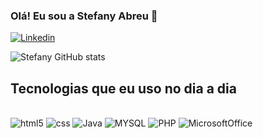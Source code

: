 
### Olá! Eu sou a Stefany Abreu 🙋

[![Linkedin](https://img.shields.io/badge/LinkedIn-0077B5?style=for-the-badge&logo=linkedin&logoColor=white)](https:https://www.linkedin.com/in/stefanyabreu1994/)

![Stefany GitHub stats](https://github-readme-stats.vercel.app/api?username=StefanyAbreu&show_icons=true&theme=radical)

## Tecnologias que eu uso no dia a dia 

<div style="display: inline_block"><br/>
     <img aling="center" alt="html5"src="https://img.shields.io/badge/HTML-239120?style=for-the-badge&logo=html5&logoColor=white"/>
     <img aling="center" alt="css"src="https://img.shields.io/badge/CSS-239120?&style=for-the-badge&logo=css3&logoColor=white/">
     <img aling="center" alt="Java"src="https://img.shields.io/badge/Java-ED8B00?style=for-the-badge&logo=openjdk&logoColor=white">
     <img aling="center" alt="MYSQL"src="https://img.shields.io/badge/MySQL-00000F?style=for-the-badge&logo=mysql&logoColor=white"/>
     <img aling="center" alt="PHP"src="https://img.shields.io/badge/PHP-777BB4?style=for-the-badge&logo=php&logoColor=white"/>
     <img aling="center" alt="MicrosoftOffice"src="https://img.shields.io/badge/Microsoft_Office-D83B01?style=for-the-badge&logo=microsoft-office&logoColor=white"/>
</div>
